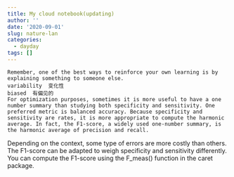```yaml
---
title: My cloud notebook(updating)
author: ''
date: '2020-09-01'
slug: nature-lan
categories:
  - dayday
tags: []
---
```

    Remember, one of the best ways to reinforce your own learning is by explaining something to someone else.
    variability  变化性
    biased  有偏见的
    For optimization purposes, sometimes it is more useful to have a one number summary than studying both specificity and sensitivity. One preferred metric is balanced accuracy. Because specificity and sensitivity are rates, it is more appropriate to compute the harmonic average. In fact, the F1-score, a widely used one-number summary, is the harmonic average of precision and recall. 
Depending on the context, some type of errors are more costly than others. The F1-score can be adapted to weigh specificity and sensitivity differently. 
You can compute the F1-score using the F_meas() function in the caret package.